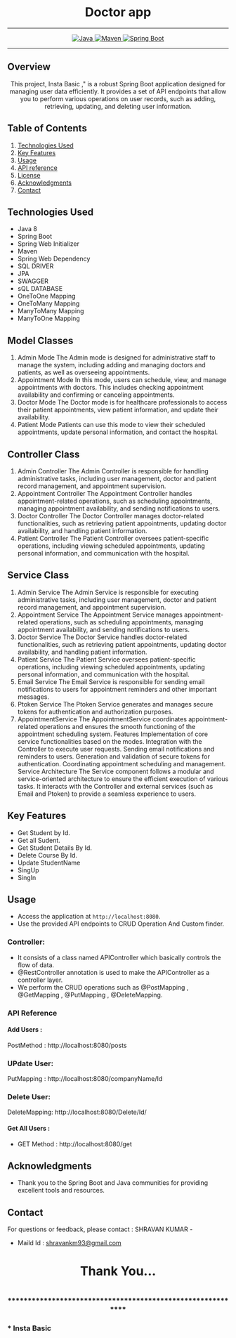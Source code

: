 # <h1 align = "center">  Doctor app </h1>
___ 
<p align="center">
<a href="Java url">
    <img alt="Java" src="https://img.shields.io/badge/Java->=8-darkblue.svg" />
</a>
<a href="Maven url" >
    <img alt="Maven" src="https://img.shields.io/badge/maven-3.1.3-brightgreen.svg" />
</a>
<a href="Spring Boot url" >
    <img alt="Spring Boot" src="https://img.shields.io/badge/Spring Boot-3.0.6-brightgreen.svg" />
</a>
</p>

---

<p align="left">

<!-- Project Description -->
## Overview
<p align="center">This project,   Insta Basic ," is a robust Spring Boot application designed for managing user data efficiently. It provides a set of API endpoints that allow you to perform various operations on user records, such as adding, retrieving, updating, and deleting user information. 
</p>

<!-- Table of Contents -->
## Table of Contents
1. [Technologies Used](#technologies-used)
2. [Key Features](#key-features)
3. [Usage](#usage)
4. [API reference](#api-reference)
5. [License](#license)
6. [Acknowledgments](#acknowledgments)
7. [Contact](#contact)

<!-- Technologies Used -->
## Technologies Used
- Java 8
- Spring Boot
- Spring Web Initializer
- Maven
- Spring Web Dependency
- SQL DRIVER
- JPA
- SWAGGER
- sQL DATABASE
- OneToOne Mapping
- OneToMany Mapping
- ManyToMany Mapping
- ManyToOne Mapping

## Model Classes
1. Admin Mode
The Admin mode is designed for administrative staff to manage the system, including adding and managing doctors and patients, as well as overseeing appointments.
2. Appointment Mode
In this mode, users can schedule, view, and manage appointments with doctors. This includes checking appointment availability and confirming or canceling appointments.
3. Doctor Mode
The Doctor mode is for healthcare professionals to access their patient appointments, view patient information, and update their availability.
4. Patient Mode
Patients can use this mode to view their scheduled appointments, update personal information, and contact the hospital.
## Controller Class
1. Admin Controller
The Admin Controller is responsible for handling administrative tasks, including user management, doctor and patient record management, and appointment supervision.
2. Appointment Controller
The Appointment Controller handles appointment-related operations, such as scheduling appointments, managing appointment availability, and sending notifications to users.
3. Doctor Controller
The Doctor Controller manages doctor-related functionalities, such as retrieving patient appointments, updating doctor availability, and handling patient information.
4. Patient Controller
The Patient Controller oversees patient-specific operations, including viewing scheduled appointments, updating personal information, and communication with the hospital.
## Service Class
1. Admin Service
The Admin Service is responsible for executing administrative tasks, including user management, doctor and patient record management, and appointment supervision.
2. Appointment Service
The Appointment Service manages appointment-related operations, such as scheduling appointments, managing appointment availability, and sending notifications to users.
3. Doctor Service
The Doctor Service handles doctor-related functionalities, such as retrieving patient appointments, updating doctor availability, and handling patient information.
4. Patient Service
The Patient Service oversees patient-specific operations, including viewing scheduled appointments, updating personal information, and communication with the hospital.
5. Email Service
The Email Service is responsible for sending email notifications to users for appointment reminders and other important messages.
6. Ptoken Service
The Ptoken Service generates and manages secure tokens for authentication and authorization purposes.
7. AppointmentService
The AppointmentService coordinates appointment-related operations and ensures the smooth functioning of the appointment scheduling system.
Features
Implementation of core service functionalities based on the modes.
Integration with the Controller to execute user requests.
Sending email notifications and reminders to users.
Generation and validation of secure tokens for authentication.
Coordinating appointment scheduling and management.
Service Architecture
The Service component follows a modular and service-oriented architecture to ensure the efficient execution of various tasks. It interacts with the Controller and external services (such as Email and Ptoken) to provide a seamless experience to users.

<!-- Key Features -->
## Key Features
- Get Student by Id.
- Get all Sudent.
- Get Student Details By Id.
- Delete Course By Id.
- Update StudentName
- SingUp
- SingIn

<!-- Usage -->
## Usage
- Access the application at `http://localhost:8080`.
- Use the provided API endpoints to CRUD Operation And Custom finder.

### Controller:
- It consists of a class named APIController which basically controls the flow of data.
- @RestController annotation is used to make the APIController as a controller layer.
- We perform the CRUD operations such as @PostMapping , @GetMapping , @PutMapping , @DeleteMapping.

### API Reference

#### Add Users :
PostMethod :  http://localhost:8080/posts
### UPdate User:
PutMapping : http://localhost:8080/companyName/Id

### Delete User:
DeleteMapping: http://localhost:8080/Delete/Id/


#### Get All Users :
 - GET Method : http://localhost:8080/get

 

 <!-- Acknowledgments -->
## Acknowledgments
- Thank you to the Spring Boot and Java communities for providing excellent tools and resources.

<!-- Contact -->
## Contact
For questions or feedback, please contact : SHRAVAN KUMAR   -
- Maild Id : shravankm93@gmail.com

<h1 align="center">Thank You...<h1>
<h3 align = "center"> ***********************************************************<h3>
*  Insta Basic 
